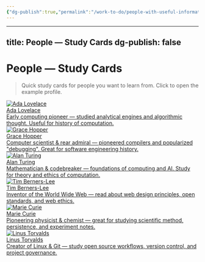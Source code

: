 ```yaml
---
{"dg-publish":true,"permalink":"/work-to-do/people-with-useful-information/","noteIcon":"","created":"2025-09-24T17:42:15.507+02:00","updated":"2025-09-24T17:48:14.148+02:00"}
---
```





---
title: People — Study Cards
dg-publish: false
---

# People — Study Cards
> Quick study cards for people you want to learn from. Click to open the example profile.

<div class="dg-grid cols-auto" style="grid-template-columns: repeat(auto-fit, minmax(240px, 1fr)); gap:1rem;">

  <!-- 1 -->
  <a class="dg-card card-compact card-theme-aurora" href="https://en.wikipedia.org/wiki/Ada_Lovelace" target="_blank" rel="noopener" aria-label="Ada Lovelace">
    <img class="artist-avatar" src="/img/MALOGO/Fullflavor.png" alt="Ada Lovelace">
    <div class="card-content">
      <div class="card-title">Ada Lovelace</div>
      <div class="card-subtitle">Early computing pioneer — studied analytical engines and algorithmic thought. Useful for history of computation.</div>
    </div>
  </a>

  <!-- 2 -->
  <a class="dg-card card-compact card-theme-velvet" href="https://en.wikipedia.org/wiki/Grace_Hopper" target="_blank" rel="noopener" aria-label="Grace Hopper">
    <img class="artist-avatar" src="/img/MALOGO/Fullflavor.png" alt="Grace Hopper">
    <div class="card-content">
      <div class="card-title">Grace Hopper</div>
      <div class="card-subtitle">Computer scientist & rear admiral — pioneered compilers and popularized "debugging". Great for software engineering history.</div>
    </div>
  </a>

  <!-- 3 -->
  <a class="dg-card card-compact card-theme-crystal" href="https://en.wikipedia.org/wiki/Alan_Turing" target="_blank" rel="noopener" aria-label="Alan Turing">
    <img class="artist-avatar" src="/img/MALOGO/Fullflavor.png" alt="Alan Turing">
    <div class="card-content">
      <div class="card-title">Alan Turing</div>
      <div class="card-subtitle">Mathematician & codebreaker — foundations of computing and AI. Study for theory and ethics of computation.</div>
    </div>
  </a>

  <!-- 4 -->
  <a class="dg-card card-compact card-theme-ocean" href="https://en.wikipedia.org/wiki/Tim_Berners-Lee" target="_blank" rel="noopener" aria-label="Tim Berners-Lee">
    <img class="artist-avatar" src="/img/MALOGO/Fullflavor.png" alt="Tim Berners-Lee">
    <div class="card-content">
      <div class="card-title">Tim Berners-Lee</div>
      <div class="card-subtitle">Inventor of the World Wide Web — read about web design principles, open standards, and web ethics.</div>
    </div>
  </a>

  <!-- 5 -->
  <a class="dg-card card-compact card-theme-frosted" href="https://en.wikipedia.org/wiki/Marie_Curie" target="_blank" rel="noopener" aria-label="Marie Curie">
    <img class="artist-avatar" src="/img/MALOGO/Fullflavor.png" alt="Marie Curie">
    <div class="card-content">
      <div class="card-title">Marie Curie</div>
      <div class="card-subtitle">Pioneering physicist & chemist — great for studying scientific method, persistence, and experiment notes.</div>
    </div>
  </a>

  <!-- 6 -->
  <a class="dg-card card-compact card-theme-holo" href="https://en.wikipedia.org/wiki/Linus_Torvalds" target="_blank" rel="noopener" aria-label="Linus Torvalds">
    <img class="artist-avatar" src="/img/MALOGO/Fullflavor.png" alt="Linus Torvalds">
    <div class="card-content">
      <div class="card-title">Linus Torvalds</div>
      <div class="card-subtitle">Creator of Linux & Git — study open source workflows, version control, and project governance.</div>
    </div>
  </a>

</div>























































































